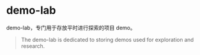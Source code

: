 # demo-lab

demo-lab，专门用于存放平时进行探索的项目 demo。

> The demo-lab is dedicated to storing demos used for exploration and research.
